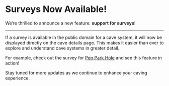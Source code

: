 # Surveys Now Available!

We’re thrilled to announce a new feature: **support for surveys**! 

---

If a survey is available in the public domain for a cave system, it will now be displayed directly on the cave details page. This makes it easier than ever to explore and understand cave systems in greater detail.

For example, check out the survey for [Pen Park Hole](https://subterra.world/cave/mendips_pen-park-hole) and see this feature in action!

Stay tuned for more updates as we continue to enhance your caving experience.